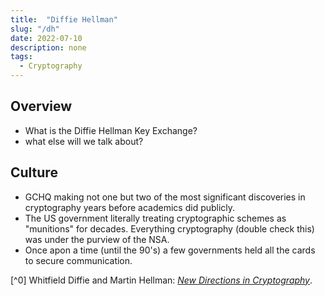 ```yaml
---
title:  "Diffie Hellman"
slug: "/dh"
date: 2022-07-10
description: none
tags:
  - Cryptography
---
```



## Overview

- What is the Diffie Hellman Key Exchange?
- what else will we talk about?

## Culture

- GCHQ making not one but two of the most significant discoveries in cryptography years before academics did publicly.
- The US government literally treating cryptographic schemes as "munitions" for decades. Everything cryptography (double check this) was under the purview of the NSA.
- Once apon a time (until the 90's) a few governments held all the cards to secure communication.

[^0] Whitfield Diffie and Martin Hellman: [*New Directions in Cryptography*](https://ee.stanford.edu/~hellman/publications/24.pdf).
[^2]: [Numberphile](https://www.youtube.com/c/numberphile) has several Diffie-Hellman-related videos.
